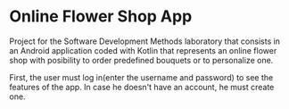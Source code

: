 # Online Flower Shop App

Project for the Software Development Methods laboratory that consists in an Android application coded with Kotlin that represents an online flower shop with posibility to order predefined bouquets or to personalize one. 

First, the user must log in(enter the username and password) to see the features of the app. In case he doesn't have an account, he must create one.  
